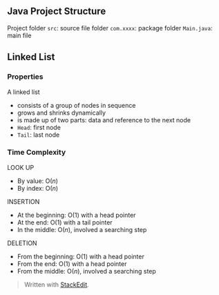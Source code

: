 
## Java Project Structure

Project folder
`src`: source file folder
`com.xxxx`: package folder
`Main.java`: main file


## Linked List

### Properties

A linked list

- consists of a group of nodes in sequence
 - grows and shrinks dynamically
 - is made up of two parts: data and reference to the next node
 - `Head`: first node
 - `Tail`: last node
 
 ### Time Complexity

LOOK UP
- By value: $\text{O}(n)$
- By index: $\text{O}(n)$

INSERTION
- At the beginning: $\text{O}(1)$ with a head pointer
- At the end: $\text{O}(1)$ with a tail pointer
- In the middle: $\text{O}(n)$, involved a searching step

DELETION
- From the beginning: $\text{O}(1)$ with a head pointer
- From the end: $\text{O}(1)$ with a head pointer
- From the middle: $\text{O}(n)$, involved a searching step






> Written with [StackEdit](https://stackedit.io/).
<!--stackedit_data:
eyJoaXN0b3J5IjpbOTAxNzgwNjgxLC0yMDQ5OTc4Mjg3XX0=
-->